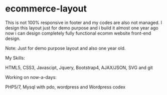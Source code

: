 # ecommerce-layout
This is not 100% responsive in footer and my codes are also not managed. I design this layout just for demo purpose and i build it almost one year ago 
now i can design completely fully functional ecomm website front-end design.

Note: Just for demo purpose layout and also one year old.

My Skills:

HTML5, CSS3, Javascipt, Jquery, Bootstrap4, AJAX/JSON, SVG and git

Working on now-a-days:

PHP5/7, Mysql with pdo, wordpress and Wordpress codex 
